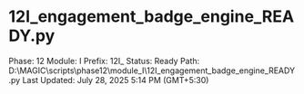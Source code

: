 # 12I_engagement_badge_engine_READY.py

Phase: 12
Module: I
Prefix: 12I_
Status: Ready
Path: D:\MAGIC\scripts\phase12\module_I\12I_engagement_badge_engine_READY.py
Last Updated: July 28, 2025 5:14 PM (GMT+5:30)
